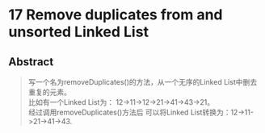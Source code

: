# 17 Remove duplicates from and unsorted Linked List

## Abstract
> 写一个名为removeDuplicates()的方法，从一个无序的Linked List中删去重复的元素。  
> 比如有一个Linked List为：  12->11->12->21->41->43->21。  
> 经过调用removeDuplicates()方法后
> 可以将Linked  List转换为：12->11->21->41->43.